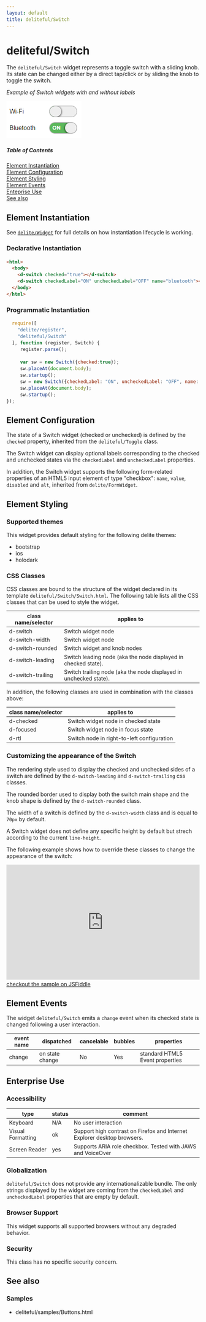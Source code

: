 ```yaml
---
layout: default
title: deliteful/Switch
---
```


# deliteful/Switch

The `deliteful/Switch` widget represents a toggle switch with a sliding knob. Its state can be changed either by a 
direct tap/click or by sliding the knob to toggle the switch.

*Example of Switch widgets with and without labels* 

![Switch (Bootstrap)](images/Switch1.png)

##### Table of Contents
[Element Instantiation](#instantiation)  
[Element Configuration](#configuration)  
[Element Styling](#styling)  
[Element Events](#events)  
[Enteprise Use](#enterprise)  
[See also](#seealso)

<a name="instantiation"></a>
## Element Instantiation

See [`delite/Widget`](/delite/docs/master/Widget.md) for full details on how instantiation lifecycle is working.

### Declarative Instantiation

```html
<html>
  <body>
    <d-switch checked="true"></d-switch>
    <d-switch checkedLabel="ON" uncheckedLabel="OFF" name="bluetooth"></d-switch>
  </body>
</html>
```

### Programmatic Instantiation

```js
  require([
    "delite/register",
    "deliteful/Switch"
  ], function (register, Switch) {
     register.parse();

     var sw = new Switch({checked:true});
     sw.placeAt(document.body);
     sw.startup();
     sw = new Switch({checkedLabel: "ON", uncheckedLabel: "OFF", name: "bluetooth"});
     sw.placeAt(document.body);
     sw.startup();
});
```

<a name="configuration"></a>
## Element Configuration

The state of a Switch widget (checked or unchecked) is defined by the `checked` property, inherited from the 
`deliteful/Toggle` class.

The Switch widget can display optional labels corresponding to the checked and unchecked states via the `checkedLabel`
 and `uncheckedLabel` properties.

In addition, the Switch widget supports the following form-related properties of an HTML5 input element of 
type "checkbox": `name`, `value`, `disabled` and `alt`, inherited from `delite/FormWidget`.

<a name="styling"></a>
## Element Styling

### Supported themes

This widget provides default styling for the following delite themes:

* bootstrap
* ios
* holodark

### CSS Classes

CSS classes are bound to the structure of the widget declared in its template `deliteful/Switch/Switch.html`.
The following table lists all the CSS classes that can be used to style the widget. 

|class name/selector|applies to|
|----------|----------|
|d-switch|Switch widget node
|d-switch-width|Switch widget node
|d-switch-rounded|Switch widget and knob nodes
|d-switch-leading|Switch leading node (aka the node displayed in checked state). 
|d-switch-trailing|Switch trailing node (aka the node displayed in unchecked state). 

In addition, the following classes are used in combination with the classes above:

|class name/selector|applies to|
|----------|----------|
|d-checked|Switch widget node in checked state
|d-focused|Switch widget node in focus state
|d-rtl|Switch node in right-to-left configuration

### Customizing the appearance of the Switch

The rendering style used to display the checked and unchecked sides of a switch are defined by the `d-switch-leading` and
 `d-switch-trailing` css classes.
 
The rounded border used to display both the switch main shape and the knob shape is defined by the `d-switch-rounded`
class.

The width of a switch is defined by the `d-switch-width` class and is equal to `70px` by default.

A Switch widget does not define any specific height by default but strech according to the current `line-height`. 

The following example shows how to override these classes to change the appearance of the switch:
<iframe width="100%" height="300" src="http://jsfiddle.net/ibmjs/56evcgma/embedded/result,html,css,js" 
allowfullscreen="allowfullscreen" frameborder="0"></iframe>
<a href="http://jsfiddle.net/ibmjs/56evcgma/">checkout the sample on JSFiddle</a></iframe>

<a name="events"></a>
## Element Events
The widget `deliteful/Switch` emits a `change` event when its checked state is changed following a user interaction.

|event name|dispatched|cancelable|bubbles|properties|
|----------|----------|----------|-------|----------|
|change|on state change|No |Yes|standard HTML5 Event properties|

<a name="enterprise"></a>
## Enterprise Use

### Accessibility
|type|status|comment|
|----|------|-------|
|Keyboard|N/A|No user interaction|
|Visual Formatting|ok|Support high contrast on Firefox and Internet Explorer desktop browsers.|
|Screen Reader|yes|Supports ARIA role checkbox. Tested with JAWS and VoiceOver|

### Globalization

`deliteful/Switch` does not provide any internationalizable bundle. The only strings displayed 
by the widget are coming from the `checkedLabel` and `uncheckedLabel` properties that are empty by default.

### Browser Support
This widget supports all supported browsers without any degraded behavior.

### Security

This class has no specific security concern.

<a name="seealso"></a>
## See also
### Samples
- deliteful/samples/Buttons.html